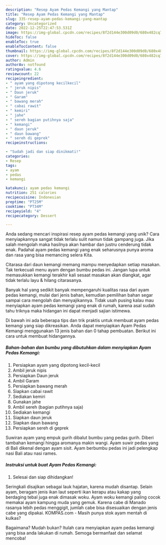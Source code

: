 ```yaml
---
description: "Resep Ayam Pedas Kemangi yang Mantap"
title: "Resep Ayam Pedas Kemangi yang Mantap"
slug: 335-resep-ayam-pedas-kemangi-yang-mantap
category: Uncategorized
date: 2022-12-25T22:47:53.531Z
image: https://img-global.cpcdn.com/recipes/8f2d144e300d09d0/680x482cq70/ayam-pedas-kemangi-foto-resep-utama.jpg
hideToc: false
enableToc: true
enableTocContent: false
thumbnail: https://img-global.cpcdn.com/recipes/8f2d144e300d09d0/680x482cq70/ayam-pedas-kemangi-foto-resep-utama.jpg
cover: https://img-global.cpcdn.com/recipes/8f2d144e300d09d0/680x482cq70/ayam-pedas-kemangi-foto-resep-utama.jpg
author: Admin
authorAv: notfound
ratingvalue: 4.6
reviewcount: 22
recipeingredient:
- " ayam yang dipotong kecilkecil"
- " jeruk nipis"
- " Daun jeruk"
- " Garam"
- " bawang merah"
- " cabai rawit"
- " kemiri"
- " jahe"
- " sereh bagian putihnya saja"
- " kemangi"
- " daun jeruk"
- " daun bawang"
- " sereh di geprek"
recipeinstructions:

- "Sudah jadi dan siap dinikmati!"
categories:
- Resep
tags:
- ayam
- pedas
- kemangi

katakunci: ayam pedas kemangi 
nutrition: 251 calories
recipecuisine: Indonesian
preptime: "PT25M"
cooktime: "PT34M"
recipeyield: "4"
recipecategory: Dessert

---
```





Anda sedang mencari inspirasi resep ayam pedas kemangi yang unik? Cara menyiapkannya sangat tidak terlalu sulit namun tidak gampang juga. Jika salah mengolah maka hasilnya akan hambar dan justru cenderung tidak enak. Padahal ayam pedas kemangi yang enak seharusnya punya aroma dan rasa yang bisa memancing selera Kita.





Citarasa dari daun kemangi memang mampu menyedapkan setiap masakan. Tak terkecuali menu ayam dengan bumbu pedas ini. Jangan lupa untuk memasukkan kemangi terakhir kali sesaat masakan akan diangkat, agar tidak terlalu layu &amp; hilang citarasanya.

Banyak hal yang sedikit banyak mempengaruhi kualitas rasa dari ayam pedas kemangi, mulai dari jenis bahan, kemudian pemilihan bahan segar sampai cara mengolah dan menyajikannya. Tidak usah pusing kalau mau menyiapkan ayam pedas kemangi yang enak di rumah, karena asal sudah tahu triknya maka hidangan ini dapat menjadi sajian istimewa.






Di bawah ini ada beberapa tips dan trik praktis untuk membuat ayam pedas kemangi yang siap dikreasikan. Anda dapat menyiapkan Ayam Pedas Kemangi menggunakan 13 jenis bahan dan 0 tahap pembuatan. Berikut ini cara untuk membuat hidangannya.

<!--inarticleads1-->

##### Bahan-bahan dan bumbu yang dibutuhkan dalam menyiapkan Ayam Pedas Kemangi:

1. Persiapkan  ayam yang dipotong kecil-kecil
1. Ambil  jeruk nipis
1. Persiapkan  Daun jeruk
1. Ambil  Garam
1. Persiapkan  bawang merah
1. Siapkan  cabai rawit
1. Sediakan  kemiri
1. Gunakan  jahe
1. Ambil  sereh (bagian putihnya saja)
1. Sediakan  kemangi
1. Siapkan  daun jeruk
1. Siapkan  daun bawang
1. Persiapkan  sereh di geprek


Suwiran ayam yang empuk gurih dibalut bumbu yang pedas gurih. Diberi tambahan kemangi hingga aromanya makin wangi. Ayam suwir pedas yang di Bali dikenal dengan ayam sisit. Ayam berbumbu pedas ini jadi pelengkap nasi Bali atau nasi rames. 

<!--inarticleads2-->

##### Instruksi untuk buat Ayam Pedas Kemangi:


1. Selesai dan siap dihidangkan!

Seringkali disajikan sebagai lauk hajatan, karena mudah disantap. Selain ayam, beragam jenis ikan laut seperti ikan kerapu atau kakap yang berdaging tebal juga enak dimasak woku. Ayam woku kemangi paling cocok memakai ayam kampung muda yang gemuk. Karena cabe di Manado rasanya lebih pedas menggigit, jumlah cabe bisa disesuaikan dengan jenis cabe yang dipakai. KOMPAS.com - Masih punya stok ayam mentah di kulkas? 

Bagaimana? Mudah bukan? Itulah cara menyiapkan ayam pedas kemangi yang bisa anda lakukan di rumah. Semoga bermanfaat dan selamat mencoba!
